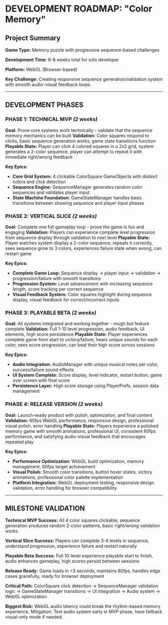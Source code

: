 # **DEVELOPMENT ROADMAP: "Color Memory"**

## **Project Summary**

**Game Type:** Memory puzzle with progressive sequence-based challenges

**Development Time:** 6-8 weeks total for solo developer

**Platform:** WebGL (Browser-based)

**Key Challenge:** Creating responsive sequence generation/validation system with smooth audio-visual feedback loops

---

## **DEVELOPMENT PHASES**

### **PHASE 1: TECHNICAL MVP** *(2 weeks)*

**Goal:** Prove core systems work technically - validate that the sequence memory mechanics can be built
**Validation:** Color squares respond to clicks, basic sequence generation works, game state transitions function
**Playable State:** Player can click 4 colored squares in a 2x2 grid, system generates a 2-color sequence, player can attempt to repeat it with immediate right/wrong feedback

**Key Epics:**

- **Core Grid System:** 4 clickable ColorSquare GameObjects with distinct colors and click detection
- **Sequence Engine:** SequenceManager generates random color sequences and validates player input
- **State Machine Foundation:** GameStateManager handles basic transitions between showing sequence and player input phases

### **PHASE 2: VERTICAL SLICE** *(2 weeks)*

**Goal:** Complete one full gameplay loop - prove the game is fun and engaging
**Validation:** Players can experience complete level progression from sequence display through validation to next level
**Playable State:** Player watches system display a 2-color sequence, repeats it correctly, sees sequence grow to 3 colors, experiences failure state when wrong, can restart game

**Key Epics:**

- **Complete Game Loop:** Sequence display → player input → validation → progression/failure with smooth transitions
- **Progression System:** Level advancement with increasing sequence length, score tracking per correct sequence
- **Visual Feedback System:** Color squares highlight during sequence display, visual feedback for correct/incorrect inputs

### **PHASE 3: PLAYABLE BETA** *(2 weeks)*

**Goal:** All systems integrated and working together - rough but feature complete
**Validation:** Full 1-10 level progression, audio feedback, UI elements, high score persistence
**Playable State:** Player experiences complete game from start to victory/failure, hears unique sounds for each color, sees score progression, can beat their high score across sessions

**Key Epics:**

- **Audio Integration:** AudioManager with unique musical notes per color, success/failure sound effects
- **UI System Complete:** Score display, level indicator, restart button, game over screen with final score
- **Persistence Layer:** High score storage using PlayerPrefs, session data management

### **PHASE 4: RELEASE VERSION** *(2 weeks)*

**Goal:** Launch-ready product with polish, optimization, and final content
**Validation:** 60fps WebGL performance, responsive design, professional visual polish, error handling
**Playable State:** Players experience a polished memory game with smooth animations, professional UI, consistent 60fps performance, and satisfying audio-visual feedback that encourages repeated play

**Key Epics:**

- **Performance Optimization:** WebGL build optimization, memory management, 60fps target achievement
- **Visual Polish:** Smooth color transitions, button hover states, victory animations, professional color palette implementation
- **Platform Integration:** WebGL deployment testing, responsive design validation, error handling for browser compatibility

---

## **MILESTONE VALIDATION**

**Technical MVP Success:** All 4 color squares clickable, sequence generation produces random 2-color patterns, basic right/wrong validation works

**Vertical Slice Success:** Players can complete 3-4 levels in sequence, understand progression, experience failure and restart naturally

**Playable Beta Success:** Full 10-level experience playable start to finish, audio enhances gameplay, high scores persist between sessions  

**Release Ready:** Game loads in <3 seconds, maintains 60fps, handles edge cases gracefully, ready for browser deployment

**Critical Path:** ColorSquare click detection → SequenceManager validation logic → GameStateManager transitions → UI integration → Audio system → WebGL optimization

**Biggest Risk:** WebGL audio latency could break the rhythm-based memory experience. Mitigation: Test audio system early in MVP phase, have fallback visual-only mode if needed.